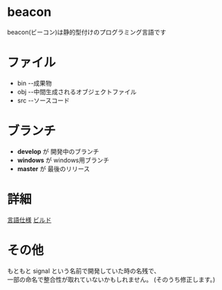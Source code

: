 # beacon
beacon(ビーコン)は静的型付けのプログラミング言語です  

# ファイル
* bin --成果物
* obj --中間生成されるオブジェクトファイル
* src --ソースコード

# ブランチ
* **develop** が 開発中のブランチ
* **windows** が windows用ブランチ
* **master** が 最後のリリース

# 詳細
[言語仕様](./beacon/doc/user/spec.md)
[ビルド](./beacon/doc/develop/build.md)

# その他
もともと signal という名前で開発していた時の名残で、  
一部の命名で整合性が取れていないかもしれません。
(そのうち修正します。)

